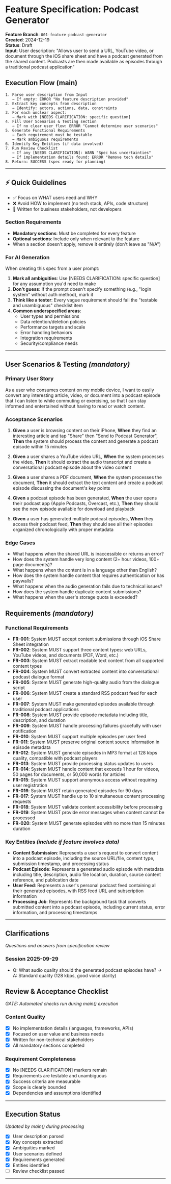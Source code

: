 # Feature Specification: Podcast Generator

**Feature Branch**: `001-feature-podcast-generator`  
**Created**: 2024-12-19  
**Status**: Draft  
**Input**: User description: "Allows user to send a URL, YouTube video, or document through the iOS share sheet and have a podcast generated from the shared content. Podcasts are then made available as episodes through a traditional podcast application"

## Execution Flow (main)
```
1. Parse user description from Input
   → If empty: ERROR "No feature description provided"
2. Extract key concepts from description
   → Identify: actors, actions, data, constraints
3. For each unclear aspect:
   → Mark with [NEEDS CLARIFICATION: specific question]
4. Fill User Scenarios & Testing section
   → If no clear user flow: ERROR "Cannot determine user scenarios"
5. Generate Functional Requirements
   → Each requirement must be testable
   → Mark ambiguous requirements
6. Identify Key Entities (if data involved)
7. Run Review Checklist
   → If any [NEEDS CLARIFICATION]: WARN "Spec has uncertainties"
   → If implementation details found: ERROR "Remove tech details"
8. Return: SUCCESS (spec ready for planning)
```

---

## ⚡ Quick Guidelines
- ✅ Focus on WHAT users need and WHY
- ❌ Avoid HOW to implement (no tech stack, APIs, code structure)
- 👥 Written for business stakeholders, not developers

### Section Requirements
- **Mandatory sections**: Must be completed for every feature
- **Optional sections**: Include only when relevant to the feature
- When a section doesn't apply, remove it entirely (don't leave as "N/A")

### For AI Generation
When creating this spec from a user prompt:
1. **Mark all ambiguities**: Use [NEEDS CLARIFICATION: specific question] for any assumption you'd need to make
2. **Don't guess**: If the prompt doesn't specify something (e.g., "login system" without auth method), mark it
3. **Think like a tester**: Every vague requirement should fail the "testable and unambiguous" checklist item
4. **Common underspecified areas**:
   - User types and permissions
   - Data retention/deletion policies  
   - Performance targets and scale
   - Error handling behaviors
   - Integration requirements
   - Security/compliance needs

---

## User Scenarios & Testing *(mandatory)*

### Primary User Story
As a user who consumes content on my mobile device, I want to easily convert any interesting article, video, or document into a podcast episode that I can listen to while commuting or exercising, so that I can stay informed and entertained without having to read or watch content.

### Acceptance Scenarios
1. **Given** a user is browsing content on their iPhone, **When** they find an interesting article and tap "Share" then "Send to Podcast Generator", **Then** the system should process the content and generate a podcast episode within 15 minutes

2. **Given** a user shares a YouTube video URL, **When** the system processes the video, **Then** it should extract the audio transcript and create a conversational podcast episode about the video content

3. **Given** a user shares a PDF document, **When** the system processes the document, **Then** it should extract the text content and create a podcast episode discussing the document's key points

4. **Given** a podcast episode has been generated, **When** the user opens their podcast app (Apple Podcasts, Overcast, etc.), **Then** they should see the new episode available for download and playback

5. **Given** a user has generated multiple podcast episodes, **When** they access their podcast feed, **Then** they should see all their episodes organized chronologically with proper metadata

### Edge Cases
- What happens when the shared URL is inaccessible or returns an error?
- How does the system handle very long content (2+ hour videos, 100+ page documents)?
- What happens when the content is in a language other than English?
- How does the system handle content that requires authentication or has paywalls?
- What happens when the audio generation fails due to technical issues?
- How does the system handle duplicate content submissions?
- What happens when the user's storage quota is exceeded?

## Requirements *(mandatory)*

### Functional Requirements
- **FR-001**: System MUST accept content submissions through iOS Share Sheet integration
- **FR-002**: System MUST support three content types: web URLs, YouTube videos, and documents (PDF, Word, etc.)
- **FR-003**: System MUST extract readable text content from all supported content types
- **FR-004**: System MUST convert extracted content into conversational podcast dialogue format
- **FR-005**: System MUST generate high-quality audio from the dialogue script
- **FR-006**: System MUST create a standard RSS podcast feed for each user
- **FR-007**: System MUST make generated episodes available through traditional podcast applications
- **FR-008**: System MUST provide episode metadata including title, description, and duration
- **FR-009**: System MUST handle processing failures gracefully with user notification
- **FR-010**: System MUST support multiple episodes per user feed
- **FR-011**: System MUST preserve original content source information in episode metadata
- **FR-012**: System MUST generate episodes in MP3 format at 128 kbps quality, compatible with podcast players
- **FR-013**: System MUST provide processing status updates to users
- **FR-014**: System MUST handle content that exceeds 1 hour for videos, 50 pages for documents, or 50,000 words for articles
- **FR-015**: System MUST support anonymous access without requiring user registration
- **FR-016**: System MUST retain generated episodes for 90 days
- **FR-017**: System MUST handle up to 10 simultaneous content processing requests
- **FR-018**: System MUST validate content accessibility before processing
- **FR-019**: System MUST provide error messages when content cannot be processed
- **FR-020**: System MUST generate episodes with no more than 15 minutes duration

### Key Entities *(include if feature involves data)*
- **Content Submission**: Represents a user's request to convert content into a podcast episode, including the source URL/file, content type, submission timestamp, and processing status
- **Podcast Episode**: Represents a generated audio episode with metadata including title, description, audio file location, duration, source content reference, and publication date
- **User Feed**: Represents a user's personal podcast feed containing all their generated episodes, with RSS feed URL and subscription information
- **Processing Job**: Represents the background task that converts submitted content into a podcast episode, including current status, error information, and processing timestamps

---

## Clarifications
*Questions and answers from specification review*

### Session 2025-09-29
- Q: What audio quality should the generated podcast episodes have? → A: Standard quality (128 kbps, good voice clarity)

## Review & Acceptance Checklist
*GATE: Automated checks run during main() execution*

### Content Quality
- [x] No implementation details (languages, frameworks, APIs)
- [x] Focused on user value and business needs
- [x] Written for non-technical stakeholders
- [x] All mandatory sections completed

### Requirement Completeness
- [x] No [NEEDS CLARIFICATION] markers remain
- [x] Requirements are testable and unambiguous  
- [x] Success criteria are measurable
- [x] Scope is clearly bounded
- [x] Dependencies and assumptions identified

---

## Execution Status
*Updated by main() during processing*

- [x] User description parsed
- [x] Key concepts extracted
- [x] Ambiguities marked
- [x] User scenarios defined
- [x] Requirements generated
- [x] Entities identified
- [ ] Review checklist passed

---
